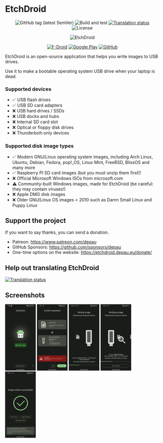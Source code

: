 # EtchDroid

<p align="center">
<img alt="GitHub tag (latest SemVer)" src="https://img.shields.io/github/tag/EtchDroid/EtchDroid.svg?label=latest"/> <img alt="Build and test" src="https://github.com/EtchDroid/EtchDroid/workflows/Build%20and%20test/badge.svg"/> <a href="https://hosted.weblate.org/engage/etchdroid/?utm_source=widget"><img alt="Translation status" src="https://hosted.weblate.org/widgets/etchdroid/-/svg-badge.svg"/></a> <img alt="License" src="https://img.shields.io/github/license/EtchDroid/EtchDroid.svg"/>
</p>

<p align="center">
<img alt="EtchDroid" src="https://etchdroid.depau.eu/assets/img/playstore_banner.png" height="250" width="512" />
</p>

<p align="center">
<a href="https://f-droid.org/packages/eu.depau.etchdroid/" rel="noopener"><img height="53" width="178" src="https://etchdroid.depau.eu/assets/img/get_on_fdroid.svg" alt="F-Droid"></a> <a href="https://play.google.com/store/apps/details?id=eu.depau.etchdroid" rel="noopener"><img src="https://etchdroid.depau.eu/assets/img/get_on_googleplay.svg" alt="Google Play"></a> <a href="https://github.com/EtchDroid/EtchDroid/releases" rel="noopener"><img src="https://etchdroid.depau.eu/assets/img/get_on_github.svg" alt="GitHub"></a>
</p>

EtchDroid is an open-source application that helps you write images to USB drives.

Use it to make a bootable operating system USB drive when your laptop is dead.

### Supported devices

- ✅ USB flash drives
- ✅ USB SD card adapters
- ❌ USB hard drives / SSDs
- ❌ USB docks and hubs
- ❌ Internal SD card slot
- ❌ Optical or floppy disk drives
- ❌ Thunderbolt-only devices

### Supported disk image types

- ✅ Modern GNU/Linux operating system images, including Arch Linux, Ubuntu, Debian, Fedora, pop!_OS,
  Linux Mint, FreeBSD, BlissOS and many more
- ✅ Raspberry PI SD card images (but you must unzip them first!)
- ❌ Official Microsoft Windows ISOs from microsoft.com
- ⚠️ Community-built Windows images, made for EtchDroid (be careful: they may contain viruses!)
- ❌ Apple DMG disk images
- ❌ Older GNU/Linux OS images < 2010 such as Damn Small Linux and Puppy Linux

## Support the project

If you want to say thanks, you can send a donation.

- Patreon: https://www.patreon.com/depau
- GitHub Sponsors: https://github.com/sponsors/depau
- One-time options on the website: https://etchdroid.depau.eu/donate/

## Help out translating EtchDroid

[![Translation status](https://hosted.weblate.org/widgets/etchdroid/-/app/open-graph.png)](https://hosted.weblate.org/engage/etchdroid/?utm_source=widget)

## Screenshots

<!-- Exact dimensions are specified to avoid the images jumping as they load -->
<!-- The "force inline" comment ensures the images stay inline, the fact that it's needed might be a GFM bug -->
<img src="metadata/en-US/images/phoneScreenshots/0.png" width="100" height="216"> <!-- Force inline -->
<img src="metadata/en-US/images/phoneScreenshots/2.png" width="100" height="216"> <!-- Force inline -->
<img src="metadata/en-US/images/phoneScreenshots/3.png" width="100" height="216"> <!-- Force inline -->
<img src="metadata/en-US/images/phoneScreenshots/4.png" width="100" height="216"> <!-- Force inline -->
<img src="metadata/en-US/images/phoneScreenshots/5.png" width="100" height="216"> <!-- Force inline -->

